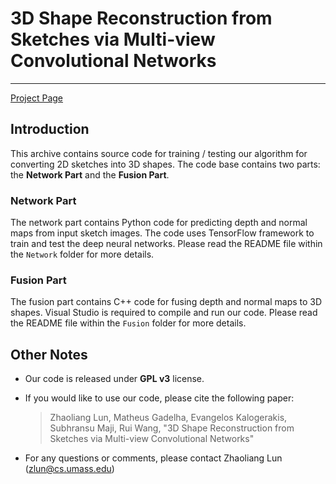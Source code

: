 # 3D Shape Reconstruction from Sketches via Multi-view Convolutional Networks

----------

[Project Page](http://people.cs.umass.edu/~zlun/papers/SketchModeling/)

## Introduction

This archive contains source code for training / testing our algorithm for converting 2D sketches into 3D shapes. The code base contains two parts: the **Network Part** and the **Fusion Part**.

### Network Part

The network part contains Python code for predicting depth and normal maps from input sketch images. The code uses TensorFlow framework to train and test the deep neural networks. Please read the README file within the `Network` folder for more details.

### Fusion Part

The fusion part contains C++ code for fusing depth and normal maps to 3D shapes. Visual Studio is required to compile and run our code. Please read the README file within the `Fusion` folder for more details.

## Other Notes

- Our code is released under **GPL v3** license.
- If you would like to use our code, please cite the following paper:

	> Zhaoliang Lun, Matheus Gadelha, Evangelos Kalogerakis, Subhransu Maji, Rui Wang,
	"3D Shape Reconstruction from Sketches via Multi-view Convolutional Networks"

- For any questions or comments, please contact Zhaoliang Lun ([zlun@cs.umass.edu](mailto:zlun@cs.umass.edu))
